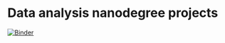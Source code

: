 # Data analysis nanodegree projects

[![Binder](https://mybinder.org/badge_logo.svg)](https://mybinder.org/v2/gh/kuroski/udacity-data-analyst-nanodegree/master)

